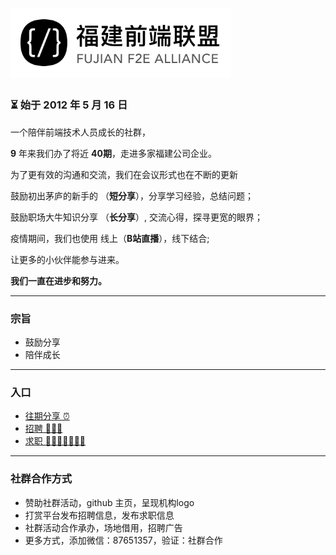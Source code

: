 # <img src="./src/logo.jpg" width = "70%" height = "70%" />

### ⏳ 始于 2012 年 5 月 16 日


一个陪伴前端技术人员成长的社群，

**9** 年来我们办了将近 **40期**，走进多家福建公司企业。

为了更有效的沟通和交流，我们在会议形式也在不断的更新

鼓励初出茅庐的新手的 （**短分享**），分享学习经验，总结问题；

鼓励职场大牛知识分享 （**长分享**）, 交流心得，探寻更宽的眼界；

疫情期间，我们也使用 线上（**B站直播**），线下结合;

让更多的小伙伴能参与进来。

**我们一直在进步和努力。**


---
### 宗旨
- 鼓励分享
- 陪伴成长

---

### 入口
- [往期分享 ⏰](./sharingMeeting.md)
- [招聘 🔆🔆🔆](./jobs.md)
- [求职 🙋🙋🏻‍♂️🙋🏻‍♀️](./personnel.md)


---
### 社群合作方式
- 赞助社群活动，github 主页，呈现机构logo
- 打赏平台发布招聘信息，发布求职信息
- 社群活动合作承办，场地借用，招聘广告
- 更多方式，添加微信：87651357，验证：社群合作